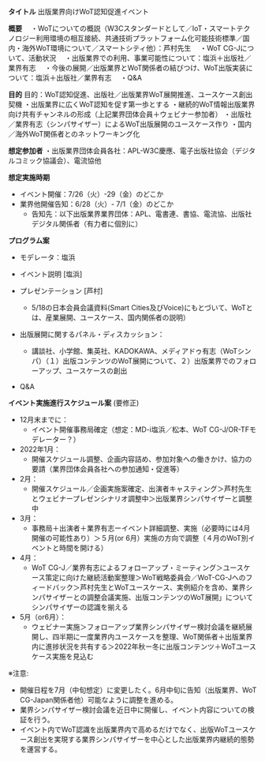 **タイトル**
出版業界向けWoT認知促進イベント 

**概要**
　・WoTについての概説（W3Cスタンダードとして／IoT・スマートテクノロジー利用環境の相互接続、共通技術プラットフォーム化可能技術標準／国内・海外WoT環境について／スマートシティ他）：芦村先生
　・WoT CG-Jについて、活動状況
　・出版業界での利用、事業可能性について：塩浜＋出版社／業界有志
　・今後の展開／出版業界とWoT関係者の結びつけ、WoT出版実装について：塩浜＋出版社／業界有志
　・Q&A

**目的**
目的：WoT認知促進、出版社／出版業界WoT展開推進、ユースケース創出契機
・出版業界に広くWoT認知を促す第一歩とする
・継続的WoT情報出版業界向け共有チャンネルの形成（上記業界団体会員＋ウェビナー参加者）
・出版社／業界有志（シンパサイザー）によるWoT出版展開のユースケース作り
・国内／海外WoT関係者とのネットワーキング化

**想定参加者**
・出版業界団体会員各社：APL-W3C慶應、電子出版社協会（デジタルコミック協議会）、電流協他

**想定実施時期**
* イベント開催：7/26（火）-29（金）のどこか
* 業界他開催告知：6/28（火）- 7/1（金）のどこか
  * 告知先：以下出版業界業界団体：APL、電書連、書協、電流協、出版社デジタル関係者（有力者に個別に）

**プログラム案**
* モデレータ：塩浜

* イベント説明 [塩浜]
* プレゼンテーション [芦村]
  * 5/18の日本会員会議資料(Smart Cities及びVoice)にもとづいて、WoTとは、産業展開、ユースケース、国内関係者の説明）
* 出版展開に関するパネル・ディスカッション：
  * 講談社、小学館、集英社、KADOKAWA、メディアドゥ有志（WoTシンパ）（１）出版コンテンツのWoT展開について、２）出版業界でのフォローアップ、ユースケースの創出
* Q&A

**イベント実施進行スケジュール案**
(要修正)
* 12月末までに：
  * イベント開催事務局確定（想定：MD-i塩浜／松本、WoT CG-J/OR-TFモデレーター？）
* 2022年1月：
  * 開催スケジュール調整、企画内容詰め、参加対象への働きかけ、協力の要請（業界団体会員各社への参加通知・促進等）
* 2月：
  * 開催スケジュール／企画実施案確定、出演者キャスティング＞芦村先生とウェビナープレゼンシナリオ調整中＞出版業界シンパサイザーと調整中
* 3月：
  * 事務局＋出演者＋業界有志ーイベント詳細調整、実施（必要時には4月開催の可能性あり）＞５月(or 6月）実施の方向で調整（４月のWoT別イベントと時間を開ける）
* 4月：
  * WoT CG-J／業界有志によるフォローアップ・ミーティング＞ユースケース策定に向けた継続活動案整理＞WoT戦略委員会／WoT-CG-Jへのフィードバック＞芦村先生とWoTユースケース、実例紹介を含め、業界シンパサイザーとの調整会議実施、出版コンテンツのWoT展開」についてシンパサイザーの認識を揃える
* 5月（or6月）：
  * ウェビナー実施＞フォローアップ業界シンパサイザー検討会議を継続展開し、四半期に一度業界内ユースケースを整理、WoT関係者＋出版業界内に進捗状況を共有する＞2022年秋ー冬に出版コンテンツ＋WoTユースケース実施を見込む

※注意:
* 開催日程を7月（中旬想定）に変更したく。6月中旬に告知（出版業界、WoT CG-Japan関係者他）可能なように調整を進める。
* 業界シンパサイザー検討会議を近日中に開催し、イベント内容についての検証を行う。
* イベント内でWoT認識を出版業界内で高めるだけでなく、出版WoTユースケース創出を実現する業界シンパサイザーを中心とした出版業界内継続的態勢を運営する。

